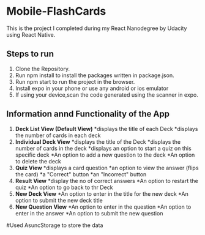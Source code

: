 # Mobile-FlashCards
This is the project I completed during my React Nanodegree by Udacity using React Native.

## Steps to run
1. Clone the Repository.
2. Run npm install to install the packages written in package.json.
3. Run npm start to run the project in the browser. 
4. Install expo in your phone or use any android or ios emulator
5. If using your device,scan the code generated using the scanner in expo.

## Information annd Functionality of the App
1. **Deck List View (Default View)**
*displays the title of each Deck
*displays the number of cards in each deck
2. **Individual Deck View**
*displays the title of the Deck
*displays the number of cards in the deck
*displays an option to start a quiz on this specific deck
*An option to add a new question to the deck
*An option to delete the deck
 3. **Quiz View**
*displays a card question
*an option to view the answer (flips the card)
*a "Correct" button
*an "Incorrect" button
4. **Result View**
*display the no of correct answers
*An option to restart the quiz
*An option to go back to thr Deck
5. **New Deck View**
*An option to enter in the title for the new deck
*An option to submit the new deck title
6. **New Question View**
*An option to enter in the question
*An option to enter in the answer
*An option to submit the new question
  
#Used AsuncStorage to store the data
